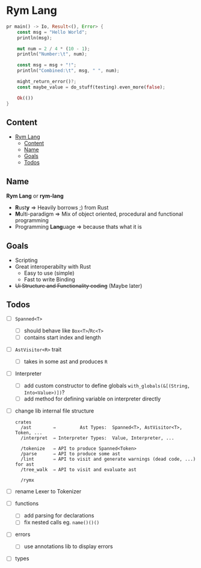 # Rym Lang

```rust
pr main() -> Io, Result<(), Error> {
	const msg = "Hello World";
	println(msg);

	mut num = 2 / 4 * (10 - 1);
	println("Number:\t", num);

	const msg = msg + "!";
	println("Combined:\t", msg, " ", num);

	might_return_error()?;
	const maybe_value = do_stuff(testing).even_more(false);

	Ok(())
}
```

## Content

- [Rym Lang](#rym-lang)
	- [Content](#content)
	- [Name](#name)
	- [Goals](#goals)
	- [Todos](#todos)

## Name

**Rym Lang** or **rym-lang**

- **R**ust**y** ⇒ Heavily borrows ;) from Rust
- **M**ulti-paradigm ⇒ Mix of object oriented, procedural and functional programming
- Programming **Lang**uage ⇒ because thats what it is

## Goals

- Scripting
- Great interoperabilty with Rust
  - Easy to use (simple)
  - Fast to write Binding
- ~~Ui Structure and Functionality coding~~ (Maybe later)

## Todos

- [ ] `Spanned<T>`
  - [ ] should behave like `Box<T>`/`Rc<T>`
  - [ ] contains start index and length
- [ ] `AstVisitor<R>` trait
  - [ ] takes in some ast and produces `R`
- [ ] Interpreter
  - [ ] add custom constructor to define globals `with_globals(&[(String, Into<Value>)])`?
  - [ ] add method for defining variable on interpreter directly
- [ ] change lib internal file structure

  ```
  crates
  	/ast        ⇒         Ast Types:  Spanned<T>, AstVisitor<T>, Token, ...
  	/interpret  ⇒ Interpreter Types:  Value, Interpreter, ...

  	/tokenize   ⇒ API to produce Spanned<Token>
  	/parse      ⇒ API to produce some ast
  	/lint       ⇒ API to visit and generate warnings (dead code, ...) for ast
  	/tree_walk  ⇒ API to visit and evaluate ast

  	/rymx
  ```

- [ ] rename Lexer to Tokenizer
- [ ] functions
  - [ ] add parsing for declarations
  - [ ] fix nested calls eg. `name()()()`
- [ ] errors
  - [ ] use annotations lib to display errors
- [ ] types
